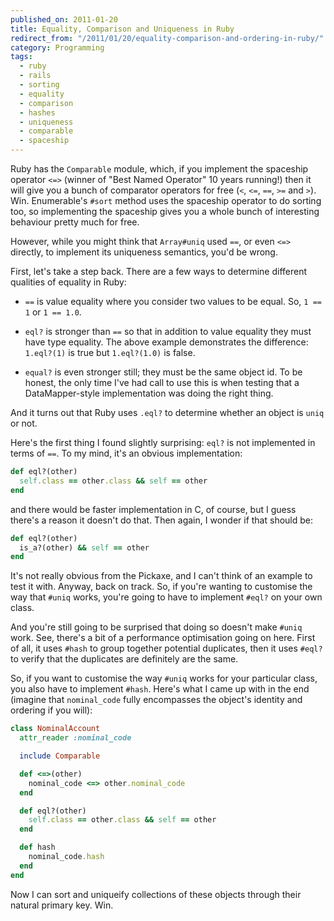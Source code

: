 ```yaml
---
published_on: 2011-01-20
title: Equality, Comparison and Uniqueness in Ruby
redirect_from: "/2011/01/20/equality-comparison-and-ordering-in-ruby/"
category: Programming
tags:
  - ruby
  - rails
  - sorting
  - equality
  - comparison
  - hashes
  - uniqueness
  - comparable
  - spaceship
---
```

Ruby has the `Comparable` module, which, if you implement the spaceship operator `<=>` (winner of "Best Named Operator" 10 years running!) then it will give you a bunch of comparator operators for free (`<`, `<=`, `==`, `>=` and `>`). Win. Enumerable's `#sort` method uses the spaceship operator to do sorting too, so implementing the spaceship gives you a whole bunch of interesting behaviour pretty much for free.

However, while you might think that `Array#uniq` used `==`, or even `<=>` directly, to implement its uniqueness semantics, you'd be wrong.

First, let's take a step back. There are a few ways to determine different qualities of equality in Ruby:

* `==` is value equality where you consider two values to be equal. So, `1 == 1` or `1 == 1.0`.

* `eql?` is stronger than `==` so that in addition to value equality they must have type equality. The above example demonstrates the difference: `1.eql?(1)` is true but `1.eql?(1.0)` is false.

* `equal?` is even stronger still; they must be the same object id. To be honest, the only time I've had call to use this is when testing that a DataMapper-style implementation was doing the right thing.

And it turns out that Ruby uses `.eql?` to determine whether an object is `uniq` or not.

Here's the first thing I found slightly surprising: `eql?` is not implemented in terms of `==`. To my mind, it's an obvious implementation:

```ruby
def eql?(other)
  self.class == other.class && self == other
end
```

and there would be faster implementation in C, of course, but I guess there's a reason it doesn't do that. Then again, I wonder if that should be:

```ruby
def eql?(other)
  is_a?(other) && self == other
end
```

It's not really obvious from the Pickaxe, and I can't think of an example to test it with. Anyway, back on track. So, if you're wanting to customise the way that `#uniq` works, you're going to have to implement `#eql?` on your own class.

And you're still going to be surprised that doing so doesn't make `#uniq` work. See, there's a bit of a performance optimisation going on here. First of all, it uses `#hash` to group together potential duplicates, then it uses `#eql?` to verify that the duplicates are definitely are the same.

So, if you want to customise the way `#uniq` works for your particular class, you also have to implement `#hash`. Here's what I came up with in the end (imagine that `nominal_code` fully encompasses the object's identity and ordering if you will):

```ruby
class NominalAccount
  attr_reader :nominal_code

  include Comparable

  def <=>(other)
    nominal_code <=> other.nominal_code
  end

  def eql?(other)
    self.class == other.class && self == other
  end

  def hash
    nominal_code.hash
  end
end
```

Now I can sort and uniqueify collections of these objects through their natural primary key. Win.
